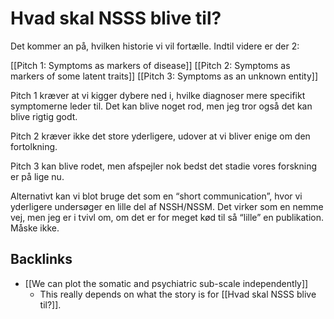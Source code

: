 # Hvad skal NSSS blive til?
Det kommer an på, hvilken historie vi vil fortælle. Indtil videre er der 2:

[[Pitch 1: Symptoms as markers of disease]]
[[Pitch 2: Symptoms as markers of some latent traits]]
[[Pitch 3: Symptoms as an unknown entity]]

Pitch 1 kræver at vi kigger dybere ned i, hvilke diagnoser mere specifikt symptomerne leder til. Det kan blive noget rod, men jeg tror også det kan blive rigtig godt.

Pitch 2 kræver ikke det store yderligere, udover at vi bliver enige om den fortolkning. 

Pitch 3 kan blive rodet, men afspejler nok bedst det stadie vores forskning er på lige nu.

Alternativt kan vi blot bruge det som en “short communication”, hvor vi yderligere undersøger en lille del af NSSH/NSSM. Det virker som en nemme vej, men jeg er i tvivl om, om det er for meget kød til så “lille” en publikation. Måske ikke.

## Backlinks
* [[We can plot the somatic and psychiatric sub-scale independently]]
	* This really depends on what the story is for [[Hvad skal NSSS blive til?]]. 

<!-- #p1 -->


<!-- #work -->


<!-- #work -->

<!-- {BearID:67D6D8A4-F0CC-4A41-9C18-3824A9D3CD34-13409-0000154FB14734A2} -->
